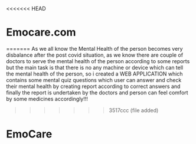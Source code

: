 <<<<<<< HEAD
# Emocare.com
=======
As we all know the Mental Health of the person becomes very disbalance after the post covid situation, as we know there are couple of doctors to serve the mental health of the person according to some reports but the main task is that there is no any machine or device which can tell the mental health of the person, so i created a WEB APPLICATION which contains some mental quiz questions which user can answer and check their mental health by creating report according to correct answers and finally the report is undertaken by the doctors and person can feel comfort by some medicines accordingly!!!  
>>>>>>> 3517ccc (file added)
# EmoCare

